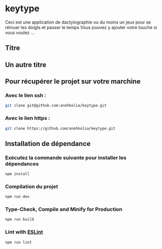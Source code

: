 # keytype

Ceci est une application de dactylographie ou du moins un jeux pour se rémuer les doigts et passer le temps
Vous pouvez y ajouter votre touche si vous voulez ...

## Titre



## Un autre titre



## Pour récupérer le projet sur votre marchine

### Avec le lien ssh :

```sh
git clone git@github.com:anohkolia/keytype.git
```
### Avec le lien https :

```sh
git clone https://github.com/anohkolia/keytype.git 
```

## Installation de dépendance
### Exécutez la commande suivante pour installer les dépendances

```sh
npm install
```

### Compilation du projet

```sh
npm run dev
```

### Type-Check, Compile and Minify for Production

```sh
npm run build
```

### Lint with [ESLint](https://eslint.org/)

```sh
npm run lint
```
